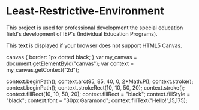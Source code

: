Least-Restrictive-Environment
=============================

This project is used for professional development the special education field's development of IEP's (Individual Education Programs).
<!DOCTYPE html>
<html>
    <head>
        <title>Let's Draw!</title>
        <link rel='stylesheet' type='text/css' href='stylesheet.css'/>
    </head>
    <body>
        <canvas id="canvas" width="200" height="200">
            This text is displayed if your browser does not support HTML5 Canvas.
        </canvas>
        <script type='text/javascript' src='script.js'></script>
    </body>
</html>

canvas {
    border: 1px dotted black;
}
var my_canvas = document.getElementById("canvas");
var context = my_canvas.getContext("2d");

context.beginPath();
context.arc(95, 85, 40, 0, 2*Math.PI);
context.stroke();
context.beginPath();
context.strokeRect(10, 10, 50, 20);
context.stroke();
context.fillRect(10, 10, 50, 20);
context.fillRect = "black";
context.fillStyle = "black";
context.font = "30px Garamond";
context.fillText("Hello!",15,175);

